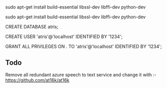 ## 

sudo apt-get install build-essential libssl-dev libffi-dev python-dev

sudo apt-get install build-essential libssl-dev libffi-dev python-dev

CREATE DATABASE atris;

CREATE USER 'atris'@'localhost' IDENTIFIED BY '1234';

GRANT ALL PRIVILEGES ON *.* TO 'atris'@'localhost' IDENTIFIED BY '1234';

## Todo 
Remove all redundant azure speech to text service and change it with :- https://github.com/at16k/at16k
